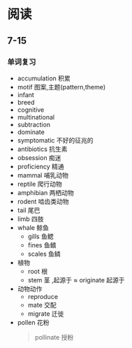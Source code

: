 # 阅读
## 7-15
### 单词复习
- accumulation 积累
- motif 图案,主题(pattern,theme)
- infant 
- breed 
- cognitive
- multinational
- subtraction
- dominate
- symptomatic 不好的征兆的
- antibiotics 抗生素
- obsession 痴迷
- proficiency 精通
- mammal 哺乳动物
- reptile 爬行动物
- amphibian 两栖动物
- rodent 啮齿类动物
- tail 尾巴
- limb 四肢
- whale 鲸鱼
  - gills 鱼鳃
  - fines 鱼鳍
  - scales 鱼鳞
- 植物
  - root 根
  - stem 茎 ,起源于 $\approx$ originate 起源于
- 动物动作
  - reproduce
  - mate 交配
  - migrate 迁徙
- pollen 花粉
  > pollinate 授粉
  
